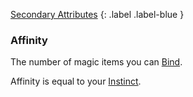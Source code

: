 [Secondary Attributes](Game/Core/Attributes#Secondary%20Attributes)
{: .label .label-blue }

### Affinity
The number of magic items you can [Bind](Magic-Items#Binding).

Affinity is equal to your [Instinct](Game/Core/Instinct).